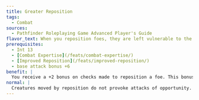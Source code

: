 ```yaml
---
title: Greater Reposition
tags:
  - Combat
sources:
  - Pathfinder Roleplaying Game Advanced Player's Guide
flavor_text: When you reposition foes, they are left vulnerable to the attacks of your allies.
prerequisites:
  - Int 13
  - [Combat Expertise](/feats/combat-expertise/)
  - [Improved Reposition](/feats/improved-reposition/)
  - base attack bonus +6
benefit: |
  You receive a +2 bonus on checks made to reposition a foe. This bonus stacks with the bonus granted by [Improved Reposition](/feats/improved-reposition/). Whenever you reposition a foe, his movement provokes attacks of opportunity from all of your allies (but not you).
normal: |
  Creatures moved by reposition do not provoke attacks of opportunity.
---
```


